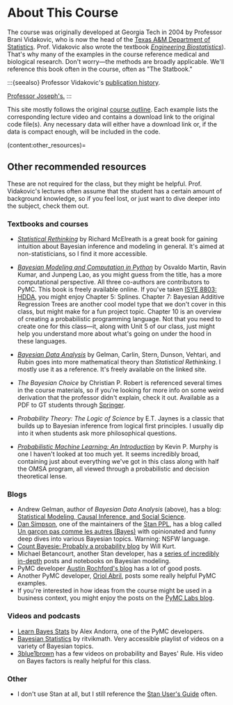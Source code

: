 # About This Course

The course was originally developed at Georgia Tech in 2004 by Professor Brani Vidakovic, who is now the head of the [Texas A&M Department of Statistics](https://science.tamu.edu/news/2020/07/branislav-vidakovic-named-head-of-texas-am-statistics/). Prof. Vidakovic also wrote the textbook [*Engineering Biostatistics*](https://statbook.gatech.edu/index.html)). That's why many of the examples in the course reference medical and biological research. Don't worry—the methods are broadly applicable. We'll reference this book often in the course, often as "The Statbook."

:::{seealso}
Professor Vidakovic's [publication history](https://scholar.google.com/citations?user=mjLdzMAAAAAJ).

[Professor Joseph's.](https://scholar.google.com/citations?hl=en&user=-XDlRfAAAAAJ)
:::

This site mostly follows the original [course outline](https://www2.isye.gatech.edu/isye6420/plan.html). Each example lists the corresponding lecture video and contains a download link to the original code file(s). Any necessary data will either have a download link or, if the data is compact enough, will be included in the code.

(content:other_resources)=
## Other recommended resources

These are not required for the class, but they might be helpful. Prof. Vidakovic's lectures often assume that the student has a certain amount of background knowledge, so if you feel lost, or just want to dive deeper into the subject, check them out.

### Textbooks and courses

- [*Statistical Rethinking*](https://xcelab.net/rm/statistical-rethinking/) by Richard McElreath is a great book for gaining intuition about Bayesian inference and modeling in general. It's aimed at non-statisticians, so I find it more accessible.

- [*Bayesian Modeling and Computation in Python*](https://bayesiancomputationbook.com/welcome.html) by Osvaldo Martin, Ravin Kumar, and Junpeng Lao, as you might guess from the title, has a more computational perspective. All three co-authors are contributors to PyMC. This book is freely available online. If you've taken [ISYE 8803: HDDA](https://omscs.gatech.edu/isye-8803-topics-high-dimensional-data-analytics), you might enjoy Chapter 5: Splines. Chapter 7: Bayesian Additive Regression Trees are another cool model type that we don't cover in this class, but might make for a fun project topic. Chapter 10 is an overview of creating a probabilistic programming language. Not that you need to create one for this class—it, along with Unit 5 of our class, just might help you understand more about what's going on under the hood in these languages.

- [*Bayesian Data Analysis*](http://www.stat.columbia.edu/~gelman/book/) by Gelman, Carlin, Stern, Dunson, Vehtari, and Rubin goes into more mathematical theory than *Statistical Rethinking*. I mostly use it as a reference. It's freely available on the linked site.

- *The Bayesian Choice* by Christian P. Robert is referenced several times in the course materials, so if you're looking for more info on some weird derivation that the professor didn't explain, check it out. Available as a PDF to GT students through [Springer](https://link.springer.com/book/10.1007/0-387-71599-1).

- *Probability Theory: The Logic of Science* by E.T. Jaynes is a classic that builds up to Bayesian inference from logical first principles. I usually dip into it when students ask more philosophical questions.

- [*Probabilistic Machine Learning: An Introduction*](https://probml.github.io/pml-book/) by Kevin P. Murphy is one I haven't looked at too much yet. It seems incredibly broad, containing just about everything we've got in this class along with half the OMSA program, all viewed through a probabilistic and decision theoretical lense.

### Blogs

- Andrew Gelman, author of *Bayesian Data Analysis* (above), has a blog: [Statistical Modeling, Causal Inference, and Social Science](https://statmodeling.stat.columbia.edu/).
- [Dan Simpson](https://dpsimpson.github.io/), one of the maintainers of the [Stan PPL](https://mc-stan.org/), has a blog called [Un garçon pas comme les autres (Bayes)](https://dansblog.netlify.app/) with opinionated and funny deep dives into various Bayesian topics. Warning: NSFW language.
- [Count Bayesie: Probably a probability blog](https://www.countbayesie.com/) by Will Kurt.
- Michael Betancourt, another Stan developer, has a [series of incredibly in-depth](https://betanalpha.github.io/writing/) posts and notebooks on Bayesian modeling.
- PyMC developer [Austin Rochford's blog](https://austinrochford.com/posts.html) has a lot of good posts.
- Another PyMC developer, [Oriol Abril](https://oriolabrilpla.cat/blog/), posts some really helpful PyMC examples.
- If you're interested in how ideas from the course might be used in a business context, you might enjoy the posts on the [PyMC Labs blog](https://www.pymc-labs.io/blog-posts/).


### Videos and podcasts

- [Learn Bayes Stats](https://learnbayesstats.com/) by Alex Andorra, one of the PyMC developers.
- [Bayesian Statistics](https://www.youtube.com/watch?v=-1dYY43DRMA&list=PLvcbYUQ5t0UEkf2NUEo7XSsyVTyeEk3Gq) by ritvikmath. Very accessible playlist of videos on a variety of Bayesian topics.
- [3blue1brown](https://www.youtube.com/playlist?list=PLnDGnVHTlzsNJc6WHxYnF-vpSxrEehhTA) has a few videos on probability and Bayes' Rule. His video on Bayes factors is really helpful for this class.

### Other

- I don't use Stan at all, but I still reference the [Stan User's Guide](https://mc-stan.org/docs/2_29/stan-users-guide/index.html) often.